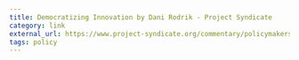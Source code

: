 ```yaml
---
title: Democratizing Innovation by Dani Rodrik - Project Syndicate
category: link
external_url: https://www.project-syndicate.org/commentary/policymakers-should-influence-course-of-technological-innovation-by-dani-rodrik-2020-08
tags: policy
---
```

